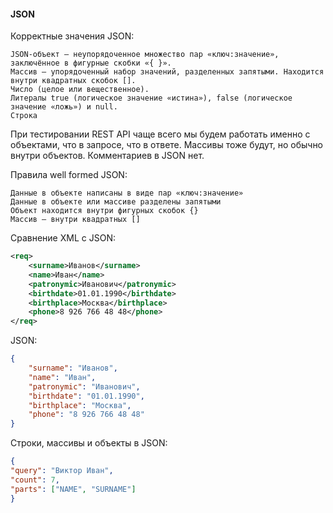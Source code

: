 #### JSON

Корректные значения JSON:
```
JSON-объект — неупорядоченное множество пар «ключ:значение», заключённое в фигурные скобки «{ }».
Массив — упорядоченный набор значений, разделенных запятыми. Находится внутри квадратных скобок [].
Число (целое или вещественное).
Литералы true (логическое значение «истина»), false (логическое значение «ложь») и null.
Строка
```

При тестировании REST API чаще всего мы будем работать именно с объектами, что в запросе, что в ответе. Массивы тоже будут, но обычно внутри объектов.
Комментариев в JSON нет.

Правила well formed JSON:
```
Данные в объекте написаны в виде пар «ключ:значение»
Данные в объекте или массиве разделены запятыми
Объект находится внутри фигурных скобок {}
Массив — внутри квадратных []
```

Сравнение XML с JSON:
```XML
<req>
	<surname>Иванов</surname>
	<name>Иван</name>
	<patronymic>Иванович</patronymic>
	<birthdate>01.01.1990</birthdate>
	<birthplace>Москва</birthplace>
	<phone>8 926 766 48 48</phone>
</req>
```

JSON:
```JSON
{
	"surname": "Иванов",
	"name": "Иван",
	"patronymic": "Иванович",
	"birthdate": "01.01.1990",
	"birthplace": "Москва",
	"phone": "8 926 766 48 48"
}
```
Строки, массивы и объекты в JSON: 
```JSON
{
"query": "Виктор Иван",
"count": 7,
"parts": ["NAME", "SURNAME"]
}
```
